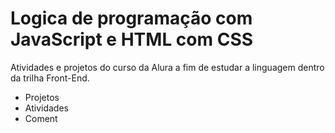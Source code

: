 # Logica de programação com JavaScript e HTML com CSS
Atividades e projetos do curso da Alura a fim de estudar a linguagem dentro da trilha Front-End.

* Projetos
* Atividades
* Coment
